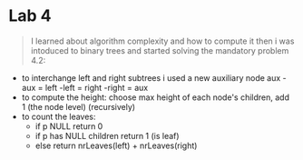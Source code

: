 # Lab 4

> I learned about algorithm complexity and how to compute it then i was intoduced to binary trees and started
solving the mandatory problem 4.2:
- to interchange left and right subtrees i used a new auxiliary node aux 
	-aux = left
	-left = right
	-right = aux
- to compute the height: choose max height of each node's children, add 1 (the node level) 
																			(recursively)
- to count the leaves:
	- if p NULL return 0
	- if p has NULL children return 1 (is leaf)
	- else return nrLeaves(left) + nrLeaves(right)